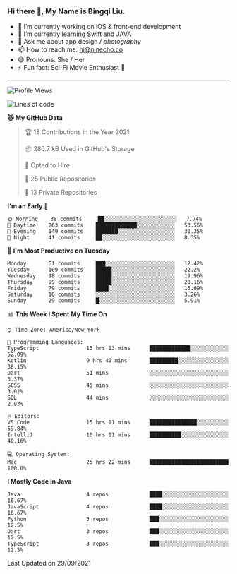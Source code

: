 ### Hi there 👋, My Name is Bingqi Liu.

- 🔭 I’m currently working on iOS & front-end development
- 🌱 I’m currently learning Swift and JAVA
- 💬 Ask me about app design / *photography*
- 📫 How to reach me: hi@ninecho.co
- 😄 Pronouns: She / Her
- ⚡ Fun fact: Sci-Fi Movie Enthusiast 🚀

---

<!--START_SECTION:waka-->
![Profile Views](http://img.shields.io/badge/Profile%20Views-0-blue)

![Lines of code](https://img.shields.io/badge/From%20Hello%20World%20I%27ve%20Written-3.1%20million%20lines%20of%20code-blue)

**🐱 My GitHub Data** 

> 🏆 18 Contributions in the Year 2021
 > 
> 📦 280.7 kB Used in GitHub's Storage 
 > 
> 💼 Opted to Hire
 > 
> 📜 25 Public Repositories 
 > 
> 🔑 13 Private Repositories  
 > 
**I'm an Early 🐤** 

```text
🌞 Morning    38 commits     ██░░░░░░░░░░░░░░░░░░░░░░░   7.74% 
🌆 Daytime    263 commits    █████████████░░░░░░░░░░░░   53.56% 
🌃 Evening    149 commits    ███████░░░░░░░░░░░░░░░░░░   30.35% 
🌙 Night      41 commits     ██░░░░░░░░░░░░░░░░░░░░░░░   8.35%

```
📅 **I'm Most Productive on Tuesday** 

```text
Monday       61 commits     ███░░░░░░░░░░░░░░░░░░░░░░   12.42% 
Tuesday      109 commits    █████░░░░░░░░░░░░░░░░░░░░   22.2% 
Wednesday    98 commits     █████░░░░░░░░░░░░░░░░░░░░   19.96% 
Thursday     99 commits     █████░░░░░░░░░░░░░░░░░░░░   20.16% 
Friday       79 commits     ████░░░░░░░░░░░░░░░░░░░░░   16.09% 
Saturday     16 commits     ░░░░░░░░░░░░░░░░░░░░░░░░░   3.26% 
Sunday       29 commits     █░░░░░░░░░░░░░░░░░░░░░░░░   5.91%

```


📊 **This Week I Spent My Time On** 

```text
⌚︎ Time Zone: America/New_York

💬 Programming Languages: 
TypeScript               13 hrs 13 mins      █████████████░░░░░░░░░░░░   52.09% 
Kotlin                   9 hrs 40 mins       █████████░░░░░░░░░░░░░░░░   38.15% 
Dart                     51 mins             ░░░░░░░░░░░░░░░░░░░░░░░░░   3.37% 
SCSS                     45 mins             ░░░░░░░░░░░░░░░░░░░░░░░░░   3.02% 
SQL                      44 mins             ░░░░░░░░░░░░░░░░░░░░░░░░░   2.93%

🔥 Editors: 
VS Code                  15 hrs 11 mins      ███████████████░░░░░░░░░░   59.84% 
IntelliJ                 10 hrs 11 mins      ██████████░░░░░░░░░░░░░░░   40.16%

💻 Operating System: 
Mac                      25 hrs 22 mins      █████████████████████████   100.0%

```

**I Mostly Code in Java** 

```text
Java                     4 repos             ████░░░░░░░░░░░░░░░░░░░░░   16.67% 
JavaScript               4 repos             ████░░░░░░░░░░░░░░░░░░░░░   16.67% 
Python                   3 repos             ███░░░░░░░░░░░░░░░░░░░░░░   12.5% 
Dart                     3 repos             ███░░░░░░░░░░░░░░░░░░░░░░   12.5% 
TypeScript               3 repos             ███░░░░░░░░░░░░░░░░░░░░░░   12.5%

```



 Last Updated on 29/09/2021
<!--END_SECTION:waka-->
